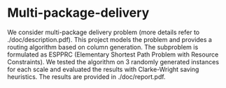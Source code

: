 # Multi-package-delivery

We consider multi-package delivery problem (more details refer to ./doc/description.pdf). This project models the problem and provides a routing algorithm based on column generation. The subproblem is formulated as ESPPRC (Elementary Shortest Path Problem with Resource Constraints). We tested the algorithm on 3 randomly generated instances for each scale and evaluated the results with Clarke-Wright saving heuristics. The results are provided in ./doc/report.pdf.
